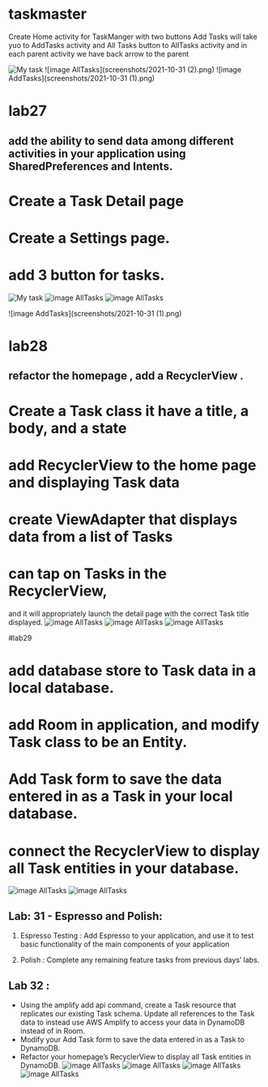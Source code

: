 # taskmaster
Create Home activity for TaskManger with two buttons Add Tasks will take yuo to AddTasks activity and All Tasks button to AllTasks activity
and in each parent activity we have back arrow to the parent


![My task](screenshots/2021-10-31.png)
![image AllTasks](screenshots/2021-10-31 (2).png)
![image AddTasks](screenshots/2021-10-31 (1).png)



# lab27

## add the ability to send data among different activities in your application using SharedPreferences and Intents.

# Create a Task Detail page
# Create a Settings page.
# add 3 button for tasks.

![My task](lab272.PNG)
![image AllTasks](lab27.PNG)
![image AllTasks](lab273.PNG)

![image AddTasks](screenshots/2021-10-31 (1).png)



# lab28

##  refactor the homepage , add a RecyclerView .

# Create  a Task class it have a title, a body, and a state
# add RecyclerView to the home page and displaying Task data
# create ViewAdapter that displays data from a list of Tasks
# can tap on Tasks in the RecyclerView,
 and it will appropriately launch the detail page with the correct Task title displayed.
![image AllTasks](Capture.PNG)
![image AllTasks](Capture2.PNG)
![image AllTasks](Capture3.PNG)


#lab29

# add database store to Task data in a local database.
#  add Room in  application, and modify Task class to be an Entity.
# Add Task form to save the data entered in as a Task in your local database.
#   connect the RecyclerView to display all Task entities in your database.
![image AllTasks](addTask.PNG)
![image AllTasks](addtaskpage.PNG)


## Lab: 31 - Espresso and Polish:

1. Espresso Testing : Add Espresso to your application, and use it to test basic functionality of the main components of your application

2. Polish : Complete any remaining feature tasks from previous days’ labs.



## Lab 32 :
* Using the amplify add api command, create a Task resource that replicates our existing Task schema. Update all references to the Task data to instead use AWS Amplify to access your data in DynamoDB instead of in Room.
* Modify your Add Task form to save the data entered in as a Task to DynamoDB.
* Refactor your homepage’s RecyclerView to display all Task entities in DynamoDB.
  ![image AllTasks](./screenshots/lab32-1.PNG)
  ![image AllTasks](./screenshots/lab32-2.PNG)
  ![image AllTasks](./screenshots/lab32-3.PNG)
  ![image AllTasks](./screenshots/lab32-4.PNG)

